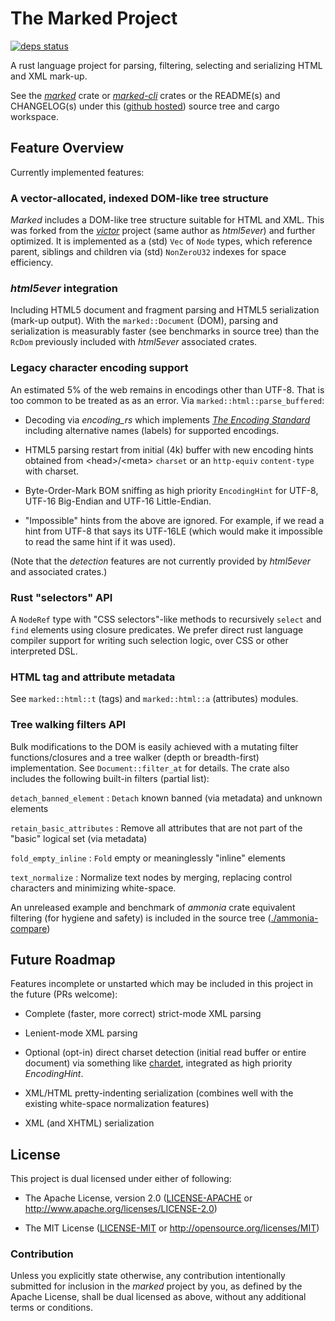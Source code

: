 # The Marked Project

[![deps status](https://deps.rs/repo/github/dekellum/marked/status.svg)](https://deps.rs/repo/github/dekellum/marked)

A rust language project for parsing, filtering, selecting and serializing HTML
and XML mark-up.

See the _[marked]_ crate or _[marked-cli]_ crates or the README(s) and
CHANGELOG(s) under this ([github hosted]) source tree and cargo workspace.

## Feature Overview

Currently implemented features:

### A vector-allocated, indexed DOM-like tree structure

_Marked_ includes a DOM-like tree structure suitable for HTML and XML. This was
forked from the _[victor]_ project (same author as _html5ever_) and further
optimized.  It is implemented as a (std) `Vec` of `Node` types, which reference
parent, siblings and children via (std) `NonZeroU32` indexes for space
efficiency.

### _html5ever_ integration

Including HTML5 document and fragment parsing and HTML5 serialization (mark-up
output). With the `marked::Document` (DOM), parsing and serialization
is measurably faster (see benchmarks in source tree) than the `RcDom`
previously included with *html5ever* associated crates.

### Legacy character encoding support

An estimated 5% of the web remains in encodings other than UTF-8. That is too
common to be treated as as an error. Via `marked::html::parse_buffered`:

* Decoding via _encoding_rs_ which implements _[The Encoding Standard]_ including
  alternative names (labels) for supported encodings.

* HTML5 parsing restart from initial (4k) buffer with new encoding hints
  obtained from \<head>/\<meta> `charset` or an `http-equiv` `content-type` with
  charset.

* Byte-Order-Mark BOM sniffing as high priority `EncodingHint` for UTF-8, UTF-16
  Big-Endian and UTF-16 Little-Endian.

* "Impossible" hints from the above are ignored. For example, if we read a hint
  from UTF-8 that says its UTF-16LE (which would make it impossible to
  read the same hint if it was used).

(Note that the _detection_ features are not currently provided by _html5ever_ and
associated crates.)

### Rust "selectors" API

A `NodeRef` type with "CSS selectors"-like methods to recursively `select` and
`find` elements using closure predicates.  We prefer direct rust language
compiler support for writing such selection logic, over CSS or other
interpreted DSL.

### HTML tag and attribute metadata

See `marked::html::t` (tags) and `marked::html::a` (attributes) modules.

### Tree walking filters API

Bulk modifications to the DOM is easily achieved with a mutating filter
functions/closures and a tree walker (depth or breadth-first)
implementation. See `Document::filter_at` for details.  The crate also includes
the following built-in filters (partial list):

`detach_banned_element`
: `Detach` known banned (via metadata) and unknown elements

`retain_basic_attributes`
: Remove all attributes that are not part of the "basic" logical set (via metadata)

`fold_empty_inline`
: `Fold` empty or meaninglessly "inline" elements

`text_normalize`
: Normalize text nodes by merging, replacing control characters and minimizing white-space.

An unreleased example and benchmark of _ammonia_ crate equivalent filtering
(for hygiene and safety) is included in the source tree ([./ammonia-compare])

## Future Roadmap

Features incomplete or unstarted which may be included in this project in the
future (PRs welcome):

* Complete (faster, more correct) strict-mode XML parsing

* Lenient-mode XML parsing

* Optional (opt-in) direct charset detection (initial read buffer or entire
  document) via something like [chardet], integrated as high priority
  _EncodingHint_.

* XML/HTML pretty-indenting serialization (combines well with the existing white-space
  normalization features)

* XML (and XHTML) serialization

## License

This project is dual licensed under either of following:

* The Apache License, version 2.0
  ([LICENSE-APACHE] or http://www.apache.org/licenses/LICENSE-2.0)

* The MIT License
  ([LICENSE-MIT] or http://opensource.org/licenses/MIT)

### Contribution

Unless you explicitly state otherwise, any contribution intentionally submitted
for inclusion in the _marked_ project by you, as defined by the Apache License,
shall be dual licensed as above, without any additional terms or conditions.

[github hosted]: https://github.com/dekellum/marked
[marked]: https://docs.rs/crate/marked
[marked-cli]: https://crates.io/crates/marked-cli
[The Encoding Standard]: https://encoding.spec.whatwg.org/
[./ammonia-compare]: https://github.com/dekellum/marked/tree/master/ammonia-compare
[victor]: https://github.com/SimonSapin/victor
[chardet]: https://crates.io/crates/chardet
[LICENSE-APACHE]: https://github.com/dekellum/marked/tree/master/LICENSE-APACHE
[LICENSE-MIT]: https://github.com/dekellum/marked/tree/master/LICENSE-MIT
